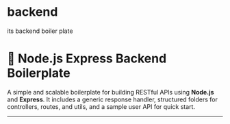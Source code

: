 # backend
its backend boiler plate

# 🚀 Node.js Express Backend Boilerplate

A simple and scalable boilerplate for building RESTful APIs using **Node.js** and **Express**. It includes a generic response handler, structured folders for controllers, routes, and utils, and a sample user API for quick start.

---
